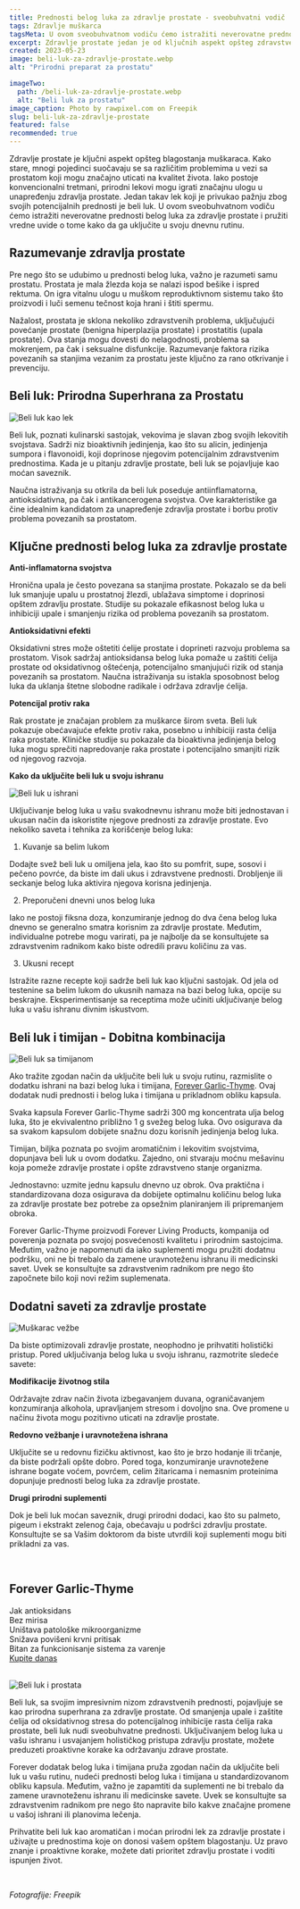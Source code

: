 ```yaml
---
title: Prednosti belog luka za zdravlje prostate - sveobuhvatni vodič
tags: Zdravlje muškarca
tagsMeta: U ovom sveobuhvatnom vodiču ćemo istražiti neverovatne prednosti belog luka za zdravlje prostate i pružiti vredne uvide o tome kako da ga uključite u svoju dnevnu rutinu.
excerpt: Zdravlje prostate jedan je od ključnih aspekt opšteg zdravstvenog stanja muškaraca.
created: 2023-05-23
image: beli-luk-za-zdravlje-prostate.webp
alt: "Prirodni preparat za prostatu"

imageTwo:
  path: /beli-luk-za-zdravlje-prostate.webp
  alt: "Beli luk za prostatu"
image_caption: Photo by rawpixel.com on Freepik
slug: beli-luk-za-zdravlje-prostate
featured: false
recommended: true
---
```


<div class="text-component line-height-lg v-space-md">

<!-- <div class="tldr-box">
  <div class="tldr-box__content">
	<span class="text-base font-bold">Key takeaways</span>
    <ul class="list list--ul margin-top-sm margin-bottom-0">
      <li>Lorem, ipsum</li>
      <li>Lorem ipsum dolor sit amet</li>
      <li>Lorem, ipsum</li>
    </ul>
  </div>
</div> -->


Zdravlje prostate je ključni aspekt opšteg blagostanja muškaraca. Kako stare, mnogi pojedinci suočavaju se sa različitim problemima u vezi sa prostatom koji mogu značajno uticati na kvalitet života. Iako postoje konvencionalni tretmani, prirodni lekovi mogu igrati značajnu ulogu u unapređenju zdravlja prostate. Jedan takav lek koji je privukao pažnju zbog svojih potencijalnih prednosti je beli luk. U ovom sveobuhvatnom vodiču ćemo istražiti neverovatne prednosti belog luka za zdravlje prostate i pružiti vredne uvide o tome kako da ga uključite u svoju dnevnu rutinu.

## Razumevanje zdravlja prostate

Pre nego što se udubimo u prednosti belog luka, važno je razumeti samu prostatu. Prostata je mala žlezda koja se nalazi ispod bešike i ispred rektuma. On igra vitalnu ulogu u muškom reproduktivnom sistemu tako što proizvodi i luči semenu tečnost koja hrani i štiti spermu.

Nažalost, prostata je sklona nekoliko zdravstvenih problema, uključujući povećanje prostate (benigna hiperplazija prostate) i prostatitis (upala prostate). Ova stanja mogu dovesti do nelagodnosti, problema sa mokrenjem, pa čak i seksualne disfunkcije. Razumevanje faktora rizika povezanih sa stanjima vezanim za prostatu jeste ključno za rano otkrivanje i prevenciju.

## Beli luk: Prirodna Superhrana za Prostatu

![Beli luk kao lek](./images/beli-luk.webp)

Beli luk, poznati kulinarski sastojak, vekovima je slavan zbog svojih lekovitih svojstava. Sadrži niz bioaktivnih jedinjenja, kao što su alicin, jedinjenja sumpora i flavonoidi, koji doprinose njegovim potencijalnim zdravstvenim prednostima. Kada je u pitanju zdravlje prostate, beli luk se pojavljuje kao moćan saveznik.

Naučna istraživanja su otkrila da beli luk poseduje antiinflamatorna, antioksidativna, pa čak i antikancerogena svojstva. Ove karakteristike ga čine idealnim kandidatom za unapređenje zdravlja prostate i borbu protiv problema povezanih sa prostatom.

## Ključne prednosti belog luka za zdravlje prostate

**Anti-inflamatorna svojstva**

Hronična upala je često povezana sa stanjima prostate. Pokazalo se da beli luk smanjuje upalu u prostatnoj žlezdi, ublažava simptome i doprinosi opštem zdravlju prostate. Studije su pokazale efikasnost belog luka u inhibiciji upale i smanjenju rizika od problema povezanih sa prostatom.

**Antioksidativni efekti**

Oksidativni stres može oštetiti ćelije prostate i doprineti razvoju problema sa prostatom. Visok sadržaj antioksidansa belog luka pomaže u zaštiti ćelija prostate od oksidativnog oštećenja, potencijalno smanjujući rizik od stanja povezanih sa prostatom. Naučna istraživanja su istakla sposobnost belog luka da uklanja štetne slobodne radikale i održava zdravlje ćelija.

**Potencijal protiv raka**

Rak prostate je značajan problem za muškarce širom sveta. Beli luk pokazuje obećavajuće efekte protiv raka, posebno u inhibiciji rasta ćelija raka prostate. Kliničke studije su pokazale da bioaktivna jedinjenja belog luka mogu sprečiti napredovanje raka prostate i potencijalno smanjiti rizik od njegovog razvoja.

**Kako da uključite beli luk u svoju ishranu**

![Beli luk u ishrani](./images/beli-luk-testenina.webp)

Uključivanje belog luka u vašu svakodnevnu ishranu može biti jednostavan i ukusan način da iskoristite njegove prednosti za zdravlje prostate. Evo nekoliko saveta i tehnika za korišćenje belog luka:

1. Kuvanje sa belim lukom

Dodajte svež beli luk u omiljena jela, kao što su pomfrit, supe, sosovi i pečeno povrće, da biste im dali ukus i zdravstvene prednosti. Drobljenje ili seckanje belog luka aktivira njegova korisna jedinjenja.

2. Preporučeni dnevni unos belog luka

Iako ne postoji fiksna doza, konzumiranje jednog do dva čena belog luka dnevno se generalno smatra korisnim za zdravlje prostate. Međutim, individualne potrebe mogu varirati, pa je najbolje da se konsultujete sa zdravstvenim radnikom kako biste odredili pravu količinu za vas.

3. Ukusni recept

Istražite razne recepte koji sadrže beli luk kao ključni sastojak. Od jela od testenine sa belim lukom do ukusnih namaza na bazi belog luka, opcije su beskrajne. Eksperimentisanje sa receptima može učiniti uključivanje belog luka u vašu ishranu divnim iskustvom.

## Beli luk i timijan - Dobitna kombinacija

![Beli luk sa timijanom](./images/forever-garlic-thyme.webp)

Ako tražite zgodan način da uključite beli luk u svoju rutinu, razmislite o dodatku ishrani na bazi belog luka i timijana, [Forever Garlic-Thyme](../../dodaci-ishrani/forever-beli-luk/). Ovaj dodatak nudi prednosti i belog luka i timijana u prikladnom obliku kapsula.

Svaka kapsula Forever Garlic-Thyme sadrži 300 mg koncentrata ulja belog luka, što je ekvivalentno približno 1 g svežeg belog luka. Ovo osigurava da sa svakom kapsulom dobijete snažnu dozu korisnih jedinjenja belog luka.

Timijan, biljka poznata po svojim aromatičnim i lekovitim svojstvima, dopunjava beli luk u ovom dodatku. Zajedno, oni stvaraju moćnu mešavinu koja pomeže zdravlje prostate i opšte zdravstveno stanje organizma.

Jednostavno: uzmite jednu kapsulu dnevno uz obrok. Ova praktična i standardizovana doza osigurava da dobijete optimalnu količinu belog luka za zdravlje prostate bez potrebe za opsežnim planiranjem ili pripremanjem obroka.

Forever Garlic-Thyme proizvodi Forever Living Products, kompanija od poverenja poznata po svojoj posvećenosti kvalitetu i prirodnim sastojcima. Međutim, važno je napomenuti da iako suplementi mogu pružiti dodatnu podršku, oni ne bi trebalo da zamene uravnoteženu ishranu ili medicinski savet. Uvek se konsultujte sa zdravstvenim radnikom pre nego što započnete bilo koji novi režim suplemenata.

## Dodatni saveti za zdravlje prostate


![Muškarac vežbe](./images/vezba-muskarac.webp)

Da biste optimizovali zdravlje prostate, neophodno je prihvatiti holistički pristup. Pored uključivanja belog luka u svoju ishranu, razmotrite sledeće savete:

**Modifikacije životnog stila**

Održavajte zdrav način života izbegavanjem duvana, ograničavanjem konzumiranja alkohola, upravljanjem stresom i dovoljno sna. Ove promene u načinu života mogu pozitivno uticati na zdravlje prostate.

**Redovno vežbanje i uravnotežena ishrana**

Uključite se u redovnu fizičku aktivnost, kao što je brzo hodanje ili trčanje, da biste podržali opšte dobro. Pored toga, konzumiranje uravnotežene ishrane bogate voćem, povrćem, celim žitaricama i nemasnim proteinima dopunjuje prednosti belog luka za zdravlje prostate.

**Drugi prirodni suplementi**

Dok je beli luk moćan saveznik, drugi prirodni dodaci, kao što su palmeto, pigeum i ekstrakt zelenog čaja, obećavaju u podršci zdravlju prostate. Konsultujte se sa Vašim doktorom da biste utvrdili koji suplementi mogu biti prikladni za vas.



<br>

<div class="text-component__block padding-y-md padding-x-md radius-lg margin-top-md bg-white">
	<div class="grid gap-sm">
		<div class="col-12@md">
			<g-image class="" src="~/assets/img/forever_garlic_thyme.webp" alt="Beli luk u granulama"></g-image>
		</div>
		<div class="col-12@md">
			<div class="flex flex-wrap gap-sm items-center">
				<div class="">
					<h2 class="text-lg">Forever Garlic-Thyme</h2>
				</div>
        <div class="grid margin-bottom-lg gap-xxs">
					<div class="flex items-center text-sm">
						<g-image style="width: auto !important;" class="margin-left-important" src="~/assets/img/check.svg"></g-image>
							Jak antioksidans
					</div>
          <div class="flex items-center text-sm">
						<g-image style="width: auto !important;" class="margin-left-important" src="~/assets/img/check.svg"></g-image>
			Bez mirisa
					</div>
          <div class="flex items-center text-sm">
						<g-image style="width: auto !important;" class="margin-left-important" src="~/assets/img/check.svg"></g-image>
					Uništava patološke mikroorganizme
					</div>
          <div class="flex items-center text-sm">
						<g-image style="width: auto !important;" class="margin-left-important" src="~/assets/img/check.svg"></g-image>
				Snižava povišeni krvni pritisak
					</div>
					 <div class="flex items-center text-sm">
						<g-image style="width: auto !important;" class="margin-left-important" src="~/assets/img/check.svg"></g-image>
				Bitan za funkcionisanje sistema za varenje
					</div>
				</div>
			</div>
			<div class="flex gap-md@sm gap-md flex-column flex-row@sm padding-top-lg justify-between@sm items-center">
				<a href="https://flpshop.rs/dodaci-ishrani/11631/forever-garlic-thyme/360000954255/personal.html" class="kupiteCTA btn btn--primary flex-grow center-between@lg justify-center btn--md">
					Kupite danas
				</a>
				<g-image style="width: auto !important;" class="" src="~/assets/img/logo-futer.png"></g-image>
			</div>
		</div>
	</div>
</div>

<br>

![Beli luk i prostata](./images/beli-luk-i-prostata-2.webp)


Beli luk, sa svojim impresivnim nizom zdravstvenih prednosti, pojavljuje se kao prirodna superhrana za zdravlje prostate. Od smanjenja upale i zaštite ćelija od oksidativnog stresa do potencijalnog inhibicije rasta ćelija raka prostate, beli luk nudi sveobuhvatne prednosti. Uključivanjem belog luka u vašu ishranu i usvajanjem holističkog pristupa zdravlju prostate, možete preduzeti proaktivne korake ka održavanju zdrave prostate.

Forever dodatak belog luka i timijana pruža zgodan način da uključite beli luk u vašu rutinu, nudeći prednosti belog luka i timijana u standardizovanom obliku kapsula. Međutim, važno je zapamtiti da suplementi ne bi trebalo da zamene uravnoteženu ishranu ili medicinske savete. Uvek se konsultujte sa zdravstvenim radnikom pre nego što napravite bilo kakve značajne promene u vašoj ishrani ili planovima lečenja.

Prihvatite beli luk kao aromatičan i moćan prirodni lek za zdravlje prostate i uživajte u prednostima koje on donosi vašem opštem blagostanju. Uz pravo znanje i proaktivne korake, možete dati prioritet zdravlju prostate i voditi ispunjen život.


<br>

_Fotografije: Freepik_

</div>
